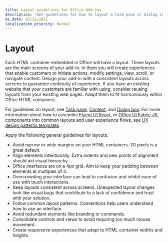 ```yaml
---
title: Layout guidelines for Office Add-ins
description: 'Get guidelines for how to layout a task pane or dialog in an Office Add-in.'
ms.date: 05/12/2021
localization_priority: Normal
---
```


# Layout

Each HTML container embedded in Office will have a layout. These layouts are the main screens of your add-in. In them you will create experiences that enable customers to initiate actions, modify settings, view, scroll, or navigate content. Design your add-in with a consistent layouts across screens to guarantee continuity of experience. If you have an existing website that your customers are familiar with using, consider reusing layouts from your existing web pages. Adapt them to fit harmoniously within Office HTML containers.

For guidelines on layout, see [Task pane](task-pane-add-ins.md), [Content](content-add-ins.md), and [Dialog box](dialog-boxes.md). For more information about how to assemble [Fluent UI React](using-office-ui-fabric-react.md), or [Office UI Fabric JS](fabric-core.md), components into common layouts and user experience flows, see [UX design patterns templates](ux-design-pattern-templates.md).

Apply the following general guidelines for layouts.

- Avoid narrow or wide margins on your HTML containers. 20 pixels is a great default.
- Align elements intentionally. Extra indents and new points of alignment should aid visual hierarchy.
- Office interfaces are on a 4px grid. Aim to keep your padding between elements at multiples of 4.
- Overcrowding your interface can lead to confusion and inhibit ease of use with touch interactions.
- Keep layouts consistent across screens. Unexpected layout changes look like visual bugs that contribute to a lack of confidence and trust with your solution.
- Follow common layout patterns. Conventions help users understand how to use an interface.
- Avoid redundant elements like branding or commands.
- Consolidate controls and views to avoid requiring too much mouse movement.
- Create responsive experiences that adapt to HTML container widths and heights.
